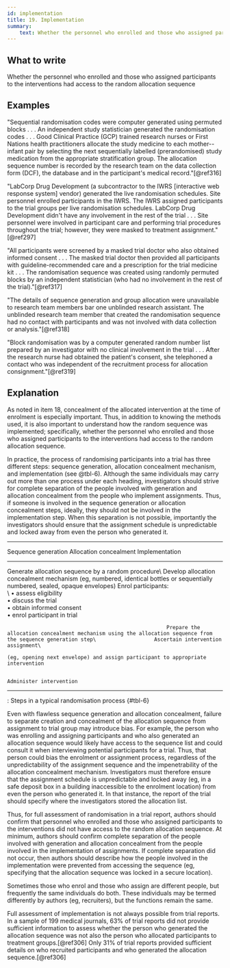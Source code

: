 ```yaml
---
id: implementation
title: 19. Implementation
summary:
    text: Whether the personnel who enrolled and those who assigned participants to the interventions had access to the random allocation sequence.
---
```


## What to write

Whether the personnel who enrolled and those who assigned participants to the interventions had access to the random allocation sequence

## Examples

"Sequential randomisation codes were computer generated using permuted
blocks . . . An independent study statistician generated the
randomisation codes . . . Good Clinical Practice (GCP) trained research
nurses or First Nations health practitioners allocate the study medicine
to each mother--infant pair by selecting the next sequentially labelled
(prerandomised) study medication from the appropriate stratification
group. The allocation ﻿sequence number is recorded by the research team
on the data collection form (DCF), the database and in the participant's
medical record."[@ref316]

"LabCorp Drug Development (a subcontractor to the IWRS \[interactive web
response system\] vendor) generated the live randomisation schedules.
Site personnel enrolled participants in the IWRS. The IWRS assigned
participants to the trial groups per live randomisation schedules.
LabCorp Drug Development didn't have any involvement in the rest of the
trial . . . Site personnel were involved in participant care and
performing trial procedures throughout the trial; however, they were
masked to treatment assignment."[@ref297]

"All participants were screened by a masked trial doctor who also
obtained informed consent . . . The masked trial doctor then provided
all participants with guideline-recommended care and a prescription for
the trial medicine kit . . . The randomisation sequence was created
using randomly permuted blocks by an independent statistician (who had
no involvement in the rest of the trial)."[@ref317]

"The details of sequence generation and group allocation were
unavailable to research team members bar one unblinded research
assistant. The unblinded research team member that created the
randomisation sequence had no contact with participants and was not
involved with data collection or analysis."[@ref318]

"Block randomisation was by a computer generated random number list
prepared by an investigator with no clinical involvement in the trial .
. . After the research nurse had obtained the patient's consent, she
telephoned a contact who was independent of the recruitment process for
allocation consignment."[@ref319]

## Explanation

As noted in item 18, concealment of the allocated intervention at the
time of enrolment is especially important. Thus, in addition to knowing
the methods used, it is also important to understand how the random
sequence was implemented; specifically, whether the personnel who
enrolled and those who assigned participants to the interventions had
access to the random allocation sequence.

In practice, the process of randomising participants into a trial has
three different steps: sequence generation, allocation concealment
mechanism, and implementation (see @tbl-6).
Although the same individuals may carry out more than one process under
each heading, investigators should strive for complete separation of the
people involved with generation and allocation concealment from the
people who implement assignments. Thus, if someone is involved in the
sequence generation or allocation concealment steps, ideally, they
should not be involved in the implementation step. When this separation
is not possible, importantly the investigators should ensure that the
assignment schedule is unpredictable and locked away from even the
person who generated it.

  ----------------------------------------------------------------------------------------------------------------------------------------------------------------------------------------------------------------------------------------------------------------------
  Sequence generation                                   Allocation concealment                                                                                                          Implementation
  ----------------------------------------------------- ------------------------------------------------------------------------------------------------------------------------------- --------------------------------------------------------------------------------
  Generate allocation sequence by a random procedure\   Develop allocation concealment mechanism (eg, numbered, identical bottles or sequentially numbered, sealed, opaque envelopes)   Enrol participants:\
  \                                                                                                                                                                                     • assess eligibility\
                                                                                                                                                                                        • discuss the trial\
                                                                                                                                                                                        • obtain informed consent\
                                                                                                                                                                                        • enrol participant in trial

                                                        Prepare the allocation concealment mechanism using the allocation sequence from the sequence generation step\                   Ascertain intervention assignment\
                                                                                                                                                                                        (eg, opening next envelope) and assign participant to appropriate intervention

                                                                                                                                                                                        Administer intervention
  ----------------------------------------------------------------------------------------------------------------------------------------------------------------------------------------------------------------------------------------------------------------------

: Steps in a typical randomisation process {#tbl-6}

Even with flawless sequence generation and allocation concealment,
failure to separate creation and concealment of the allocation sequence
from assignment to trial group may introduce bias. For example, the
person who was enrolling and assigning participants and who also
generated an allocation sequence would likely have access to the
sequence list and could consult it when interviewing potential
participants for a trial. Thus, that person could bias the enrolment or
assignment process, regardless of the unpredictability of the assignment
sequence and the impenetrability of the allocation concealment
mechanism. Investigators must therefore ensure that the assignment
schedule is unpredictable and locked away (eg, in a safe deposit box in
a building inaccessible to the enrolment location) from even the person
who generated it. In that instance, the report of the trial should
specify where the investigators stored the allocation list.

Thus, for full assessment of randomisation in a trial report, authors
should confirm that personnel who enrolled and those who assigned
participants to the interventions did not have access to the random
allocation sequence. At minimum, authors should confirm complete
separation of the people involved with generation and allocation
concealment from the people involved in the implementation of
assignments. If complete separation did not occur, then authors should
describe how the people involved in the implementation were prevented
from accessing the sequence (eg, specifying that the allocation sequence
was locked in a secure location).

Sometimes those who enrol and those who assign are different people, but
frequently the same individuals do both. These individuals may be termed
differently by authors (eg, recruiters), but the functions remain the
same.

Full assessment of implementation is not always possible from trial
reports. In a sample of 199 medical journals, 63% of trial reports did
not provide sufficient information to assess whether the person who
generated the allocation sequence was not also the person who allocated
participants to treatment groups.[@ref306] Only 31% of trial reports
provided sufficient details ﻿on who recruited participants and who
generated the allocation sequence.[@ref306]
